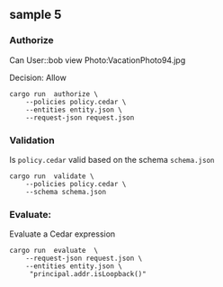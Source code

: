 ## sample 5

### Authorize 

 Can User::bob  view Photo:VacationPhoto94.jpg

 Decision: Allow

```
cargo run  authorize \
    --policies policy.cedar \
    --entities entity.json \
    --request-json request.json
```


### Validation

Is `policy.cedar` valid based on the schema `schema.json`

```
cargo run  validate \
    --policies policy.cedar \
    --schema schema.json
```

### Evaluate:

Evaluate a Cedar expression

```
cargo run  evaluate  \
    --request-json request.json \
    --entities entity.json \
     "principal.addr.isLoopback()"
```